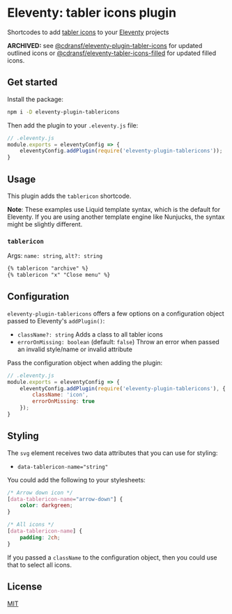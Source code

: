 # Eleventy: tabler icons plugin

Shortcodes to add [tabler icons](https://tabler-icons.io) to your [Eleventy](https://11ty.dev) projects

**ARCHIVED:** see [@cdransf/eleventy-plugin-tabler-icons](https://github.com/cdransf/eleventy-plugin-tabler-icons) for updated outlined icons or [@cdransf/eleventy-tabler-icons-filled](https://github.com/cdransf/eleventy-tabler-icons-filled) for updated filled icons.

## Get started

Install the package:

```sh
npm i -D eleventy-plugin-tablericons
```

Then add the plugin to your `.eleventy.js` file:

```js
// .eleventy.js
module.exports = eleventyConfig => {
    eleventyConfig.addPlugin(require('eleventy-plugin-tablericons'));
}
```

## Usage

This plugin adds the `tablericon` shortcode.

**Note**: These examples use Liquid template syntax, which is the default for Eleventy. If you are using another template engine like Nunjucks, the syntax might be slightly different.

### `tablericon`

Args: `name: string`, `alt?: string`

```md
{% tablericon "archive" %}
{% tablericon "x" "Close menu" %}
```

## Configuration

`eleventy-plugin-tablericons` offers a few options on a configuration object passed to Eleventy's `addPlugin()`:

- `className?: string` Adds a class to all tabler icons
- `errorOnMissing: boolean` (default: `false`) Throw an error when passed an invalid style/name or invalid attribute

Pass the configuration object when adding the plugin:

```js
// .eleventy.js
module.exports = eleventyConfig => {
    eleventyConfig.addPlugin(require('eleventy-plugin-tablericons'), {
        className: 'icon',
        errorOnMissing: true
    });
}
```

## Styling

The `svg` element receives two data attributes that you can use for styling:

- `data-tablericon-name="string"`

You could add the following to your stylesheets:

```css
/* Arrow down icon */
[data-tablericon-name="arrow-down"] {
    color: darkgreen;
}

/* All icons */
[data-tablericon-name] {
    padding: 2ch;
}
```

If you passed a `className` to the configuration object, then you could use that to select all icons.

## License

[MIT](./LICENSE)
